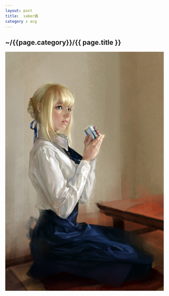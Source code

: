 ```yaml
---
layout: post
title:  saber酱
category : acg
---
```


<h2>~/{{page.category}}/{{ page.title }}</h2>

<img src = '/images/2013-5-20-0.jpg' >
<br/>

